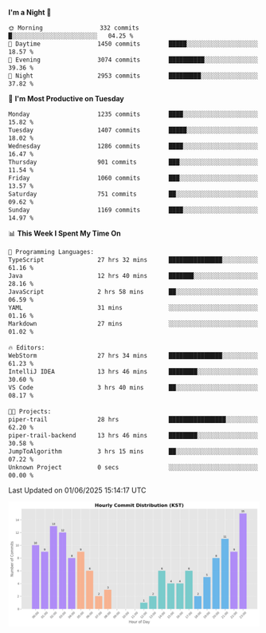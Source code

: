 <!--START_SECTION:waka-->
**I'm a Night 🦉** 

```text
🌞 Morning                332 commits         █░░░░░░░░░░░░░░░░░░░░░░░░   04.25 % 
🌆 Daytime                1450 commits        █████░░░░░░░░░░░░░░░░░░░░   18.57 % 
🌃 Evening                3074 commits        ██████████░░░░░░░░░░░░░░░   39.36 % 
🌙 Night                  2953 commits        █████████░░░░░░░░░░░░░░░░   37.82 % 
```
📅 **I'm Most Productive on Tuesday** 

```text
Monday                   1235 commits        ████░░░░░░░░░░░░░░░░░░░░░   15.82 % 
Tuesday                  1407 commits        █████░░░░░░░░░░░░░░░░░░░░   18.02 % 
Wednesday                1286 commits        ████░░░░░░░░░░░░░░░░░░░░░   16.47 % 
Thursday                 901 commits         ███░░░░░░░░░░░░░░░░░░░░░░   11.54 % 
Friday                   1060 commits        ███░░░░░░░░░░░░░░░░░░░░░░   13.57 % 
Saturday                 751 commits         ██░░░░░░░░░░░░░░░░░░░░░░░   09.62 % 
Sunday                   1169 commits        ████░░░░░░░░░░░░░░░░░░░░░   14.97 % 
```


📊 **This Week I Spent My Time On** 

```text
💬 Programming Languages: 
TypeScript               27 hrs 32 mins      ███████████████░░░░░░░░░░   61.16 % 
Java                     12 hrs 40 mins      ███████░░░░░░░░░░░░░░░░░░   28.16 % 
JavaScript               2 hrs 58 mins       ██░░░░░░░░░░░░░░░░░░░░░░░   06.59 % 
YAML                     31 mins             ░░░░░░░░░░░░░░░░░░░░░░░░░   01.16 % 
Markdown                 27 mins             ░░░░░░░░░░░░░░░░░░░░░░░░░   01.02 % 

🔥 Editors: 
WebStorm                 27 hrs 34 mins      ███████████████░░░░░░░░░░   61.23 % 
IntelliJ IDEA            13 hrs 46 mins      ████████░░░░░░░░░░░░░░░░░   30.60 % 
VS Code                  3 hrs 40 mins       ██░░░░░░░░░░░░░░░░░░░░░░░   08.17 % 

🐱‍💻 Projects: 
piper-trail              28 hrs              ████████████████░░░░░░░░░   62.20 % 
piper-trail-backend      13 hrs 46 mins      ████████░░░░░░░░░░░░░░░░░   30.58 % 
JumpToAlgorithm          3 hrs 15 mins       ██░░░░░░░░░░░░░░░░░░░░░░░   07.22 % 
Unknown Project          0 secs              ░░░░░░░░░░░░░░░░░░░░░░░░░   00.00 % 
```


 Last Updated on 01/06/2025 15:14:17 UTC
<!--END_SECTION:waka-->

<!-- HOURLY-COMMIT-GRAPH:START -->
![Hourly Commit Distribution](./commit_time_stats.png)
<!-- HOURLY-COMMIT-GRAPH:END -->